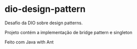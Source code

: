 # dio-design-pattern
Desafio da DIO sobre design patterns.

Projeto contém a implementação de bridge pattern e singleton

Feito com Java with Ant

